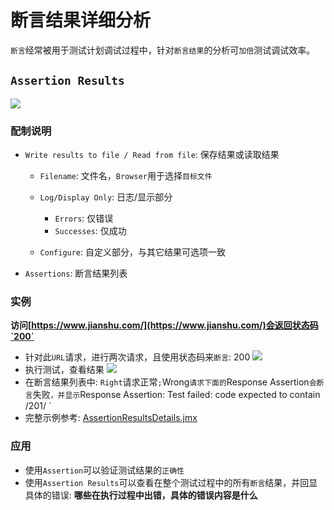 # 断言结果详细分析

`断言`经常被用于测试计划调试过程中，针对`断言结果`的分析可`加倍`测试调试效率。

## `Assertion Results`

![](../img/chapter4/AssertionResults.png)

### 配制说明

- `Write results to file / Read from file`: 保存结果或读取结果

  - `Filename`: 文件名，`Browser`用于选择`目标文件`
  - `Log/Display Only`: 日志/显示部分

    - `Errors`: 仅错误
    - `Successes`: 仅成功

  - `Configure`: 自定义部分，与其它结果可选项一致

- `Assertions`: 断言结果列表

### 实例

**访问[https://www.jianshu.com/](https://www.jianshu.com/)会返回状态码`200`**

- 针对此`URL`请求，进行两次请求，且使用状态码来`断言`: 200 
![](../img/chapter4/AssertionResults-Sample1.png)
- 执行测试，查看结果 
![](../img/chapter4/AssertionResults-Sample2.png)
- 在断言结果列表中: `Right`请求正常`;`Wrong`请求下面的`Response Assertion`会断言`失败`，并显示`Response Assertion: Test failed: code expected to contain /201/ `
- 完整示例参考: [AssertionResultsDetails.jmx](../src/chapter4/AssertionResultsDetails.jmx)

### 应用

- 使用`Assertion`可以验证测试结果的`正确性`
- 使用`Assertion Results`可以查看在整个测试过程中的所有`断言`结果，并回显具体的错误: **哪些在执行过程中出错，具体的错误内容是什么**
